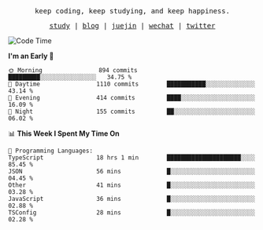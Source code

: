 <p align="center">
  <samp>
    <span>keep coding, keep studying, and keep happiness.</span>
  </samp>
</p>

<p align="center">
  <samp>
    <a href="https://github.com/ouduidui/fe-study">study</a> |
    <a href="https://deweyou.me">blog</a>  |
    <a href="https://juejin.cn/user/4309700183594366">juejin</a> |
    <a href="https://user-images.githubusercontent.com/54696834/165071004-6509e3f2-90c3-448c-9d92-3da42b0c2021.jpeg">wechat</a> |
    <a href="https://twitter.com/ouduidui">twitter</a>
  </samp>
</p>

<!--START_SECTION:waka-->
![Code Time](http://img.shields.io/badge/Code%20Time-2%2C758%20hrs%205%20mins-blue)

**I'm an Early 🐤** 

```text
🌞 Morning                894 commits         █████████░░░░░░░░░░░░░░░░   34.75 % 
🌆 Daytime                1110 commits        ███████████░░░░░░░░░░░░░░   43.14 % 
🌃 Evening                414 commits         ████░░░░░░░░░░░░░░░░░░░░░   16.09 % 
🌙 Night                  155 commits         ██░░░░░░░░░░░░░░░░░░░░░░░   06.02 % 
```


📊 **This Week I Spent My Time On** 

```text
💬 Programming Languages: 
TypeScript               18 hrs 1 min        █████████████████████░░░░   85.45 % 
JSON                     56 mins             █░░░░░░░░░░░░░░░░░░░░░░░░   04.45 % 
Other                    41 mins             █░░░░░░░░░░░░░░░░░░░░░░░░   03.28 % 
JavaScript               36 mins             █░░░░░░░░░░░░░░░░░░░░░░░░   02.88 % 
TSConfig                 28 mins             █░░░░░░░░░░░░░░░░░░░░░░░░   02.28 % 
```


<!--END_SECTION:waka-->
